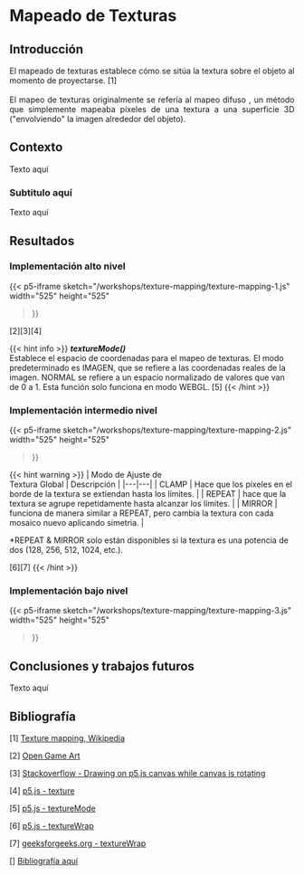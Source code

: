 # Mapeado de Texturas

## Introducción
<div style="text-align: justify">
El mapeado de texturas establece cómo se sitúa la textura sobre el objeto al momento de proyectarse. [1]
<br/><br/>
El mapeo de texturas originalmente se refería al mapeo difuso , un método que simplemente mapeaba píxeles de una textura a una superficie 3D ("envolviendo" la imagen alrededor del objeto). 
</div>

## Contexto
<div style="text-align: justify">
Texto aquí
</div>

### Subtitulo aquí
<div style="text-align: justify">
Texto aquí
</div>

## Resultados
### Implementación alto nivel
{{< p5-iframe sketch="/workshops/texture-mapping/texture-mapping-1.js"
   width="525" height="525"
>}}

[2][3][4]

{{< hint info >}}
***textureMode()***<br/>
Establece el espacio de coordenadas para el mapeo de texturas. El modo predeterminado es IMAGEN, que se refiere a las coordenadas reales de la imagen. NORMAL se refiere a un espacio normalizado de valores que van de 0 a 1. Esta función solo funciona en modo WEBGL. [5]
{{< /hint >}}

### Implementación intermedio nivel
{{< p5-iframe sketch="/workshops/texture-mapping/texture-mapping-2.js"
   width="525" height="525"
>}}

{{< hint warning >}}
| Modo de Ajuste de <br/>Textura Global | Descripción |
|---|---|
| CLAMP  | Hace que los píxeles en el borde de la textura se extiendan hasta los límites. |
| REPEAT | hace que la textura se agrupe repetidamente hasta alcanzar los límites. |
| MIRROR | funciona de manera similar a REPEAT, pero cambia la textura con cada mosaico nuevo aplicando simetria. |

*REPEAT & MIRROR solo están disponibles si la textura es una potencia de dos (128, 256, 512, 1024, etc.).

[6][7]
{{< /hint >}}

### Implementación bajo nivel
   
{{< p5-iframe sketch="/workshops/texture-mapping/texture-mapping-3.js"  
   width="525" height="525"
>}}

## Conclusiones y trabajos futuros
<div style="text-align: justify">
Texto aquí
</div>

## Bibliografía
[1]
[Texture mapping, Wikipedia](https://en.wikipedia.org/wiki/Texture_mapping)

[2]
[Open Game Art](https://opengameart.org/content/rpg-item-collection-3)

[3]
[Stackoverflow - Drawing on p5.js canvas while canvas is rotating](https://stackoverflow.com/questions/54724746/drawing-on-p5-js-canvas-while-canvas-is-rotating)

[4]
[p5.js - texture](https://p5js.org/es/reference/#/p5/texture)

[5]
[p5.js - textureMode](https://p5js.org/es/reference/#/p5/textureMode)

[6]
[p5.js - textureWrap](https://p5js.org/es/reference/#/p5/textureWrap)

[7]
[geeksforgeeks.org - textureWrap](https://www.geeksforgeeks.org/p5-js-texturewrap-method/)

[]
[Bibliografía aquí](link-here)